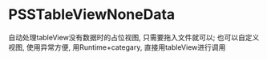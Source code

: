 # PSSTableViewNoneData
自动处理tableView没有数据时的占位视图, 只需要拖入文件就可以; 也可以自定义视图, 使用异常方便, 用Runtime+categary, 直接用tableView进行调用
